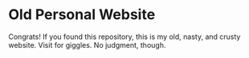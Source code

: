 # Old Personal Website

Congrats! If you found this repository, this is my old, nasty, and crusty website. Visit for giggles. No judgment, though.
